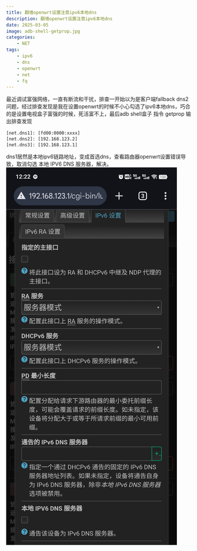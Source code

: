 ```yaml
---
title: 翻墙openwrt设置注意ipv6本地dns
description: 翻墙openwrt设置注意ipv6本地dns
date: 2025-03-05
image: adb-shell-getprop.jpg
categories:
    - NET
tags: 
    - ipv6
    - dns
    - openwrt
    - net
    - fq
---
```


最近调试富强网络，一直有断流和干扰，排查一开始以为是客户端fallback dns2问题，经过排查发现是我在设置openwrt的时候不小心勾选了ipv6本地dns，巧合的是设置电视盒子富强的时候，死活富不上，最后adb shell盒子 指令 getprop 输出排查发现
```
[net.dns1]: [fd00:0000:xxxx]
[net.dns2]: [192.168.123.2]
[net.dns3]: [192.168.123.1]
```
dns1居然是本地ipv6链路地址，变成首选dns，查看路由器openwrt设置错误导致，取消勾选 本地 IPV6 DNS 服务器，解决。
![openwrt-ipv6](openwrt-ipv6-dns.jpg) 
